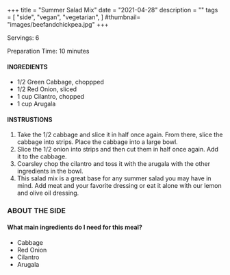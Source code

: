 +++
title = "Summer Salad Mix"
date = "2021-04-28"
description = ""
tags = [
    "side",
    "vegan",
    "vegetarian",
]
#thumbnail= "images/beefandchickpea.jpg"
+++

Servings: 6 <!--more-->

Preparation Time: 10 minutes 

#### INGREDIENTS 

* 1/2 Green Cabbage, choppped 
* 1/2 Red Onion, sliced 
* 1 cup Cilantro, chopped
* 1 cup Arugala 
  
#### INSTRUSTIONS

1. Take the 1/2 cabbage and slice it in half once again. From there, slice the cabbage into strips. Place the cabbage into a large bowl.
2. Slice the 1/2 onion into strips and then cut them in half once again. Add it to the cabbage. 
3. Coarsley chop the cilantro and toss it with the arugala with the other ingredients in the bowl. 
4. This salad mix is a great base for any summer salad you may have in mind. Add meat and your favorite dressing or eat it alone with our lemon and olive oil dressing. 


### ABOUT THE SIDE

#### What main ingredients do I need for this meal?

* Cabbage 
* Red Onion 
* Cilantro 
* Arugala 
